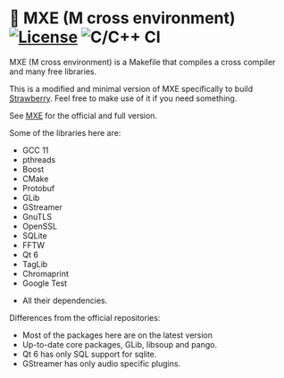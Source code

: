 # :floppy_disk: MXE (M cross environment) [![License][license-badge]][license-page] ![C/C++ CI](https://github.com/strawberrymusicplayer/strawberry-mxe/workflows/Build/badge.svg)

[license-page]: LICENSE.md
[license-badge]: https://img.shields.io/badge/License-MIT-brightgreen.svg

MXE (M cross environment) is a Makefile that compiles a cross compiler and many free libraries.

This is a modified and minimal version of MXE specifically to build [Strawberry](https://github.com/strawberrymusicplayer/strawberry).
Feel free to make use of it if you need something.

See [MXE](https://github.com/mxe/mxe) for the official and full version.

Some of the libraries here are:

  * GCC 11
  * pthreads
  * Boost
  * CMake
  * Protobuf
  * GLib
  * GStreamer
  * GnuTLS
  * OpenSSL
  * SQLite
  * FFTW
  * Qt 6
  * TagLib
  * Chromaprint
  * Google Test

+ All their dependencies.

Differences from the official repositories:

  * Most of the packages here are on the latest version
  * Up-to-date core packages, GLib, libsoup and pango.
  * Qt 6 has only SQL support for sqlite.
  * GStreamer has only audio specific plugins.
